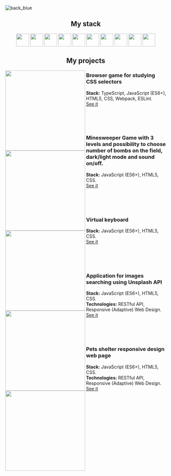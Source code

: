 
![back_blue](https://github.com/elen-jagger/elen-jagger/assets/86792831/67e12dcb-26cb-43ad-9992-4a8ae79c3035)
<!--
```swift
const AboutMe {
    name: "Elena",
    profession: "Frontend Developer",
    techStack: ["React.js", "JavaScript", "TypeScript", "HTML", "CSS", "SASS", "Material UI", "Jest", "Phaser"],
    background: ["Senior Researcher in Oncology", "PhD in Medicine"],
    languages: {
                english: "C1",
                russian: "native",
                polish: "B1-B2",
               },
    mission: ["integrate cutting-edge technology with medicine", "have fun"],
}
```-->
<h2 align="center">My stack</h2>
<p align="center">
    <img height="40px" src="https://readme-components.vercel.app/api?component=logo&fill=001443&logo=react&svgfill=15d8fe">
    <img height="40px"  src="https://readme-components.vercel.app/api?component=logo&fill=001443&logo=typescript&svgfill=2d79c7">
    <img height="40px"  src="https://readme-components.vercel.app/api?component=logo&fill=001443&logo=javascript&svgfill=f6df1c">
    <img height="40px"  src="https://readme-components.vercel.app/api?component=logo&fill=001443&logo=html5&svgfill=f06629">
    <img height="40px" src="https://readme-components.vercel.app/api?component=logo&fill=001443&logo=css3&svgfill=15d8fe">
    <img height="40px"  src="https://readme-components.vercel.app/api?component=logo&fill=001443&logo=sass&svgfill=cd6799">
    <img height="40px" src="https://readme-components.vercel.app/api?component=logo&fill=001443&logo=🌈&desc=MaterialUI">
    <img height="40px"  src="https://readme-components.vercel.app/api?component=logo&fill=001443&logo=node.js&svgfill=659b60">
    <img height="40px"  src="https://readme-components.vercel.app/api?component=logo&fill=001443&logo=github&svgfill=f6df1c">
    <img height="40px" src="https://readme-components.vercel.app/api?component=logo&fill=001443&logo=🚀&desc=Phaser">
</p>
<h2 align="center">My projects</h2>
<img width="250px" align="left" src="https://github.com/elen-jagger/elen-jagger/blob/main/css_selectors.jpg?raw=true">
<p>
    <h3>Browser game for studying CSS selectors</h3>
    <b>Stack:</b> TypeScript, JavaScript (ES6+), HTML5, CSS, Webpack, ESLint.
    <br>
    <a href="https://rolling-scopes-school.github.io/elen-jagger-JSFE2023Q1/rss-css-selectors/" target="blank">See it</a>
</p>
<br>
<br>
<br>
<img width="250px" align="left" src="https://github.com/elen-jagger/elen-jagger/blob/main/minesweeper.jpg?raw=true">
<p>
    <h3>Minesweeper Game with 3 levels and possibility to choose number of bombs on the field, dark/light mode and sound on/off.</h3>
    <b>Stack:</b> JavaScript (ES6+), HTML5, CSS.
    <br>
    <a href="https://rolling-scopes-school.github.io/elen-jagger-JSFE2023Q1/minesweeper/" target="blank">See it</a>
</p>
<br>
<br>
<br>
<img width="250px" align="left" src="https://github.com/elen-jagger/elen-jagger/blob/main/virtual_kb.jpg?raw=true">
<p>
    <h3>Virtual keyboard</h3>
    <b>Stack:</b> JavaScript (ES6+), HTML5, CSS.
    <br>
    <a href="https://elen-jagger.github.io/virtual-keyboard/" target="blank">See it</a>
</p>
<br>
<br>
<br>
<img width="250px" align="left" src="https://github.com/elen-jagger/elen-jagger/blob/main/unsplash.jpg?raw=true">
<p>
    <h3>Application for images searching using Unsplash API</h3>
    <b>Stack:</b> JavaScript (ES6+), HTML5, CSS.
    <br>
    <b>Technologies:</b>  RESTful API, Responsive (Adaptive) Web Design.
    <br>
    <a href="https://rolling-scopes-school.github.io/elen-jagger-JSFEPRESCHOOL/image-galery/" target="blank">See it</a>
</p>
<br>
<br>
<br>
<img width="250px" align="left" src="https://github.com/elen-jagger/elen-jagger/blob/main/unsplash.jpg?raw=true">
<p>
    <h3>Pets shelter responsive design web page</h3>
    <b>Stack:</b> JavaScript (ES6+), HTML5, CSS.
    <br>
    <b>Technologies:</b>  RESTful API, Responsive (Adaptive) Web Design.
    <br>
    <a href="https://rolling-scopes-school.github.io/elen-jagger-JSFE2023Q1/shelter/pages/main/" target="blank">See it</a>
</p>



